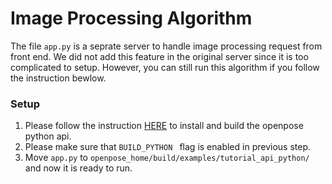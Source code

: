 # Image Processing Algorithm 

The file `app.py` is a seprate server to handle image processing request from front end. We did not add this feature in the original server since it is too complicated to setup. However, you can still run this algorithm if you follow the instruction bewlow.


### Setup
1. Please follow the instruction [HERE](https://github.com/CMU-Perceptual-Computing-Lab/openpose) to install and build the openpose python api. 
2. Please make sure that `BUILD_PYTHON ` flag is enabled in previous step.
3. Move `app.py` to `openpose_home/build/examples/tutorial_api_python/` and now it is ready to run.